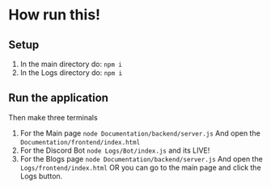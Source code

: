 # How run this!
## Setup 
1. In the main directory do: 
`npm i`
2. In the Logs directory do:
`npm i`

## Run the application

 Then make three terminals
1. For the Main page
 `node Documentation/backend/server.js`
And open the  `Documentation/frontend/index.html`
2. For the Discord Bot
`node Logs/Bot/index.js`
and its LIVE!
3. For the Blogs page
`node Documentation/backend/server.js`
And open the  `Logs/frontend/index.html`
 OR 
you can go to the main page and click the Logs button.
